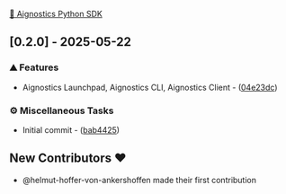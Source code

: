 [🔬 Aignostics Python SDK](https://aignostics.readthedocs.io/en/latest/)

## [0.2.0] - 2025-05-22

### ⛰️  Features

- Aignostics Launchpad, Aignostics CLI, Aignostics Client - ([04e23dc](https://github.com/aignostics/python-sdk/commit/04e23dc3ccd0cb287319e6c251ca3e229866e66e))

### ⚙️ Miscellaneous Tasks

- Initial commit - ([bab4425](https://github.com/aignostics/python-sdk/commit/bab442520015b96dd922a0a4fc3a87b920f3fb94))

## New Contributors ❤️

* @helmut-hoffer-von-ankershoffen made their first contribution


